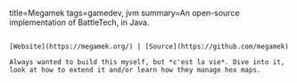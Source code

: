 title=Megamek
tags=gamedev, jvm
summary=An open-source implementation of BattleTech, in Java.
~~~~~~

[Website](https://megamek.org/) | [Source](https://github.com/megamek)

Always wanted to build this myself, but *c'est la vie*. Dive into it, look at how to extend it and/or learn how they manage hex maps.

